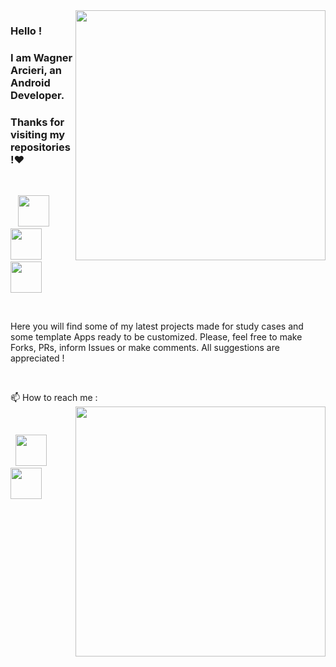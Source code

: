 <img src="https://github.com/wagarcdev/wagarcdev/blob/main/blob/buildingapp.png?raw=true" height="400px" align="right" >


### Hello ! 
### I am Wagner Arcieri, an Android Developer. 
### Thanks for visiting my repositories !:heart:</br>


&nbsp;
&nbsp;


&nbsp;&nbsp;&nbsp;<img height=50 src="https://cdn.jsdelivr.net/gh/devicons/devicon/icons/android/android-plain.svg"  />&nbsp;&nbsp;&nbsp;<img height=50 src="https://cdn.jsdelivr.net/gh/devicons/devicon/icons/java/java-original.svg"  />&nbsp;&nbsp;&nbsp;&nbsp;&nbsp;<img height=50 src="https://cdn.jsdelivr.net/gh/devicons/devicon/icons/kotlin/kotlin-original.svg" /> 

&nbsp;
&nbsp;
&nbsp;


Here you will find some of my latest projects made for study cases and some template Apps ready to be customized. Please, feel free to make Forks, PRs, inform Issues or make comments. All suggestions are appreciated !

&nbsp;
&nbsp;
&nbsp; 


📫 How to reach me : <img src="https://github-readme-stats.vercel.app/api?username=wagarcdev&show_icons=true&theme=dark" min-width="400px" max-width="400px" width="400px" align="right" />
 
&nbsp; 


&nbsp;&nbsp;<a href="https://www.linkedin.com/in/wagner-arcieri/"><img height=50 src="https://cdn2.iconfinder.com/data/icons/social-micon/512/linkedin-512.png"/></a>&nbsp;&nbsp;&nbsp;<a href="mailto:wagner.arcieri@gmail.com"><img height=50 src="https://cdn3.iconfinder.com/data/icons/logos-brands-3/24/logo_brand_brands_logos_gmail-512.png"/>
</a></br>


 

&nbsp; \
&nbsp; \
&nbsp; \
&nbsp;&nbsp;&nbsp;&nbsp;&nbsp;&nbsp;&nbsp;&nbsp;&nbsp;&nbsp;&nbsp;&nbsp;&nbsp;&nbsp;&nbsp;&nbsp;&nbsp;&nbsp; 

 


<!---
WagnerArcieri/WagnerArcieri is a ✨ special ✨ repository because its `README.md` (this file) appears on your GitHub profile.
You can click the Preview link to take a look at your changes.
--->
